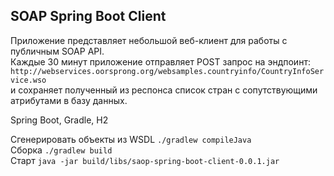 ## SOAP Spring Boot Client

Приложение представляет небольшой веб-клиент для работы с публичным SOAP API.  
Каждые 30 минут приложение отправляет POST запрос на эндпоинт:  
`http://webservices.oorsprong.org/websamples.countryinfo/CountryInfoService.wso`  
и сохраняет полученный из респонса список стран с сопутствующими атрибутами в базу данных.

Spring Boot, Gradle, H2

Сгенерировать объекты из WSDL `./gradlew compileJava`  
Сборка `./gradlew build`  
Старт `java -jar build/libs/saop-spring-boot-client-0.0.1.jar`  
